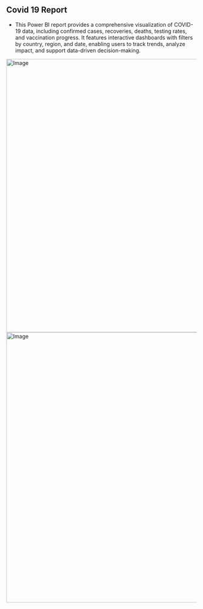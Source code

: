 ## Covid 19 Report
- This Power BI report provides a comprehensive visualization of COVID-19 data, including confirmed cases, recoveries, deaths, testing rates, and vaccination progress. It features interactive dashboards with filters by country, region, and date, enabling users to track trends, analyze impact, and support data-driven decision-making.
<img width="1359" height="721" alt="Image" src="https://github.com/user-attachments/assets/aa51d706-d27e-4281-a583-9174c69d8b53" />
<img width="1366" height="713" alt="Image" src="https://github.com/user-attachments/assets/1dfc3c35-f411-46ab-a1c5-cce032dd950f" />
